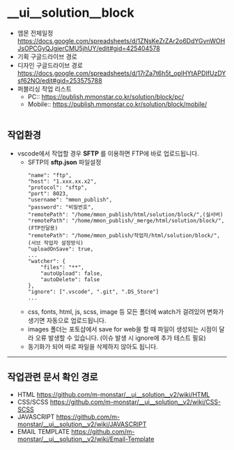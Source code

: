 # __ui__solution__block
+ 엠몬 전체일정 https://docs.google.com/spreadsheets/d/1ZNsKeZrZAr2o6DdYGvnWOHJsOPCGyQJgjerCMU5jhUY/edit#gid=425404578
+ 기획 구글드라이브 경로
+ 디자인 구글드라이브 경로 https://docs.google.com/spreadsheets/d/17rZa7t6h5t_oplHYtAPDIfUzDYsf62NO/edit#gid=253575788
+ 퍼블리싱 작업 리스트 
	- PC:: https://publish.mmonstar.co.kr/solution/block/pc/
	- Mobile:: https://publish.mmonstar.co.kr/solution/block/mobile/
<br><br>

## 작업환경
+ vscode에서 작업할 경우 **SFTP** 를 이용하면 FTP에 바로 업로드됩니다.
	- SFTP의 **sftp.json** 파일설정
		```
		"name": "ftp",
		"host": "1.xxx.xx.x2",
		"protocol": "sftp",
		"port": 8023,
		"username": "mmon_publish",
		"password": "비밀번호",
		"remotePath": "/home/mmon_publish/html/solution/block/",(실서버)
		"remotePath": "/home/mmon_publish/_merge/html/solution/block/",(FTP전달용)
		"remotePath": "/home/mmon_publish/작업자/html/solution/block/",(서브 작업자 설정방식)
		"uploadOnSave": true,
		...
		"watcher": {
			"files": "**",
			"autoUpload": false,
			"autoDelete": false
		},
		"ignore": [".vscode", ".git", ".DS_Store"]
		...
		```
	- css, fonts, html, js, scss, image 등 모든 폴더에 watch가 걸려있어 변화가 생기면 자동으로 업로드됩니다.
	- images 폴더는 포토샵에서 save for web을 할 때 파일이 생성되는 시점이 달라 오류 발생할 수 있습니다. (이슈 발생 시 ignore에 추가 테스트 필요)
	- 동기화가 되어 따로 파일을 삭제하지 않아도 됩니다.

- - -
## 작업관련 문서 확인 경로
+ HTML https://github.com/m-monstar/__ui__solution__v2/wiki/HTML
+ CSS/SCSS https://github.com/m-monstar/__ui__solution__v2/wiki/CSS-SCSS
+ JAVASCRIPT https://github.com/m-monstar/__ui__solution__v2/wiki/JAVASCRIPT
+ EMAIL TEMPLATE https://github.com/m-monstar/__ui__solution__v2/wiki/Email-Template

